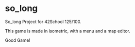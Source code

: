 # so_long
So_long Project for 42School 125/100.

This game is made in isometric, with a menu and a map editor.

Good Game!
